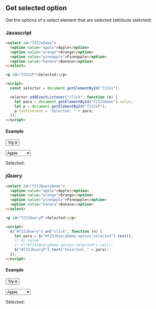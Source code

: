 ## Get selected option

Get the options of a select element that are selected (attribute selected)

### Javascript

```html
<select id="f23JsDemo">
  <option value="apple">Apple</option>
  <option value="orange">Orange</option>
  <option value="pineapple">Pineapple</option>
  <option value="banana">Banana</option>
</select>

<p id="f23JsP">Selected:</p>

<script>
  const selector = document.getElementById("f23Js");

  selector.addEventListener("click", function (e) {
    let para = document.getElementById("f23JsDemo").value;
    let p = document.getElementById("f23JsP");
    p.textContent = "Selected: " + para;
  });
</script>
```

#### Example

<button id="f23Js">Try it</button>

<select id="f23JsDemo">
  <option value="apple">Apple</option>
  <option value="orange">Orange</option>
  <option value="pineapple">Pineapple</option>
  <option value="banana">Banana</option>
</select>

<p id="f23JsP">Selected: </p>

### jQuery

```html
<select id="f23JQueryDemo">
  <option value="apple">Apple</option>
  <option value="orange">Orange</option>
  <option value="pineapple">Pineapple</option>
  <option value="banana">Banana</option>
</select>

<p id="f23JQueryP">Selected:</p>

<script>
  $("#f23JQuery").on("click", function (e) {
    let para = $("#f23JQueryDemo option:selected").text();
    // Or value
    // $("#f23JQueryDemo option:selected").val();
    $("#f23JQueryP").text("Selected: " + para);
  });
</script>
```

#### Example

<button id="f23JQuery">Try it</button>

<select id="f23JQueryDemo">
  <option value="apple">Apple</option>
  <option value="orange">Orange</option>
  <option value="pineapple">Pineapple</option>
  <option value="banana">Banana</option>
</select>

<p id="f23JQueryP">Selected: </p>
